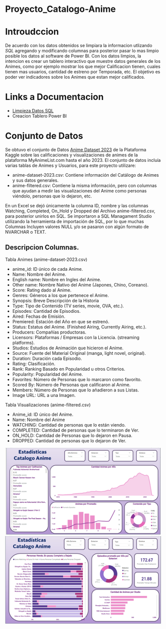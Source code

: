 # Proyecto_Catalogo-Anime

# Introudccion
De acuerdo con los datos obtenidos se limpiara la informacion utlizando *SQL* agregando y modificando columnas para posterior pasar lo mas limpio posible los datos al software de Power BI.
Con los datos limpios, la intencion es crear un tablero interactivo que muestre datos generales de los Animes, como por ejemplo mostrar los que mejor Calificacion tienen, cuales tienen mas usuarios, cantidad de estreno por Temporada, etc.
El objetivo es poder ver indicadores sobre los Animes que estan mejor calificados.

# Links a Documentacion
  -  [Limpieza Datos SQL](https://github.com/joorge20/Proyecto_Catalogo-Anime/blob/main/1.%20Limpieza%20SQL.md)
  -  Creacion Tablero Power BI

# Conjunto de Datos
Se obtuvo el conjunto de Datos [Anime Dataset 2023](https://www.kaggle.com/datasets/dbdmobile/myanimelist-dataset) de la Plataforma Kaggle sobre las calificaciones y visualizaciones de animes de la plataforma MyAnimeList.com hasta el año 2023. El conjunto de datos incluía varias tablas de Animes y Usuarios, para este proyecto utilizare: 
  - anime-dataset-2023.csv: Contiene información del Catálogo de Animes y sus datos generales.
  - anime-filtered.csv: Contiene la misma información, pero con columnas que ayudan a medir las visualizaciones del Anime como personas viéndolo, personas que lo dejaron, etc.

En un Excel se dejó únicamente la columna ID, nombre y las columnas Watching, Completed, On_Hold y Dropped del Archivo anime-filtered.csv, para posterior unirlos en SQL.
Se importaron a SQL Managament Studio utilizando la herramienta de importación de SQL, por lo que muchas Columnas Incluyen valores NULL y/o se pasaron con algún formato de NVARCHAR o TEXT.

## Descripcion Columnas.
Tabla Animes (anime-dataset-2023.csv)
  -  anime_id: ID único de cada Anime.
  -  Name: Nombre del Anime.
  -  English name: Nombre en Ingles del Anime.
  -  Other name: Nombre Nativo del Anime (Japones, Chino, Coreano).
  -  Score: Rating dado al Anime.
  -  Genres: Géneros a los que pertenece el Anime.
  -  Synopsis: Breve Descripción de la Historia
  -  Type: Tipo de Contenido (TV series, movie, OVA, etc.).
  -  Episodes: Cantidad de Episodios.
  -  Aired: Fechas de Emisión.
  -  Premiered: Estación del Año en que se estrenó.
  -  Status: Estatus del Anime. (Finished Airing, Currently Airing, etc.).
  -  Producers: Compañías productoras.
  -  Licensors: Plataformas / Empresas con la Licencia. (streaming platforms).
  -  Studios: Estudios de Animación que hicieron el Anime.
  -  Source: Fuente del Material Original (manga, light novel, original).
  -  Duration: Duración cada Episodio.
  -  Rating: Clasificación.
  -  Rank: Ranking Basado en Popularidad u otros Criterios.
  -  Popularity: Popularidad del Anime.
  -  Favorites: Número de Personas que lo marcaron como favorito.
  -  Scored By: Número de Personas que calificaron al Anime.
  -  Members: Número de Personas que lo añadieron a sus Listas.
  -  Image URL: URL a una Imagen.
 
Tabla Visualizaciones (anime-filtered.csv)
  - Anime_id: ID único del Anime.
  - Name: Nombre del Anime
  - WATCHING: Cantidad de personas que lo están viendo.
  - COMPLETED: Cantidad de personas que lo terminaron de Ver.
  - ON_HOLD: Cantidad de Personas que lo dejaron en Pausa.
  - DROPPED: Cantidad de personas que lo dejaron de Ver. 

![Tablero Final](Imagenes/Pagina_1.png)
![Tablero Final](Imagenes/Pagina_3.png)
